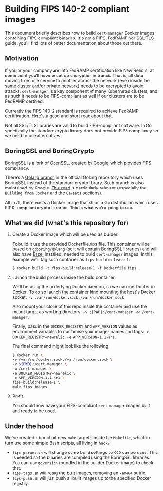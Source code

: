 # Building FIPS 140-2 compliant images

This document briefly describes how to build `cert-manager` Docker images containing FIPS-compliant binaries. It's not a FIPS, FedRAMP nor SSL/TLS guide, you'll find lots of better documentation about those out there.

## Motivation

If you or your company are into FedRAMP certification like New Relic is, at some point you'll have to set up encryption in transit. That is, all data moving from one service to another across the network (even inside the same cluster and/or private network) needs to be encrypted to avoid attacks. `cert-manager` is a key component of many Kubernetes clusters, and as such it needs to be FIPS-compliant as well if our clusters are to be FedRAMP certified.

Currently the FIPS 140-2 standard is required to achieve FedRAMP certification. [Here's](https://stackarmor.com/understanding-fips-140-2-requirements-for-achieving-fedramp-compliance/) a good and short read about that.

Not all SSL/TLS libraries are valid to build FIPS-compliant software. In Go specifically the standard crypto library does not provide FIPS compliancy so we need to use alternatives.

## BoringSSL and BoringCrypto

[BoringSSL](https://boringssl.googlesource.com/boringssl/) is a fork of OpenSSL, created by Google, which provides FIPS compliancy.

There's a [Golang branch](https://github.com/golang/go/tree/dev.boringcrypto) in the official Golang repository which uses BoringSSL instead of the standard crypto library. Such branch is also maintained by Google. [This read](https://github.com/golang/go/tree/dev.boringcrypto/misc/boring) is particularly relevant (especially the `Building from Docker` and the `Caveats` sections).

All in all, there exists a Docker image that ships a Go distribution which uses FIPS-compliant crypto libraries. This is what we're going to use.

## What we did (what's this repository for)

1. Create a Docker image which will be used as builder.

	To build it use the provided [Dockerfile.fips](Dockerfile.fips) file. This container will be based on `goboring/golang` (so it will contain BoringSSL libraries) and will also have [Bazel](https://bazel.build/) installed, needed to build `cert-manager` images. In this example we'll tag such container as `fips-build:release-1`:

	`$ docker build -t fips-build:release-1 -f Dockerfile.fips .`

1. Launch the build process inside the build container.

	We'll be using the underlying Docker daemon, so we can run Docker in Docker. To do so launch the container bind mounting the host's Docker socket: `-v /var/run/docker.sock:/var/run/docker.sock`

	Also mount your clone of this repo inside the container and use the mount target as working directory: `-v ${PWD}:/cert-manager -w /cert-manager`.

	Finally, pass in the `DOCKER_REGISTRY` and `APP_VERSION` values as environment variables to customise your images names and tags: `-e DOCKER_REGISTRY=newrelic -e APP_VERSION=1.1-nr1`.

	The final command might look like the following:

	```sh
	$ docker run \
	-v /var/run/docker.sock:/var/run/docker.sock \
	-v ${PWD}:/cert-manager \
	-w /cert-manager \
	-e DOCKER_REGISTRY=newrelic \
	-e APP_VERSION=1.1-nr1 \
	fips-build:release-1 \
	make fips_images
	```

1. Profit.

	You should now have your FIPS-compliant `cert-manager` images built and ready to be used.

## Under the hood

We've created a bunch of new `make` targets inside the `Makefile`, which in turn use some simple Bash scripts, all living in `hack/`:

- `fips-params.sh` will change some build settings so `CGO` can be used. This is needed so the binaries are compiled using the BoringSSL libraries. You can use `goversion` (bundled in the builder Docker image) to check that.
- `fips-tags.sh` will retag the built images, removing an `-amd64` suffix.
- `fips-push.sh` will just push all built images up to the specified Docker registry.

